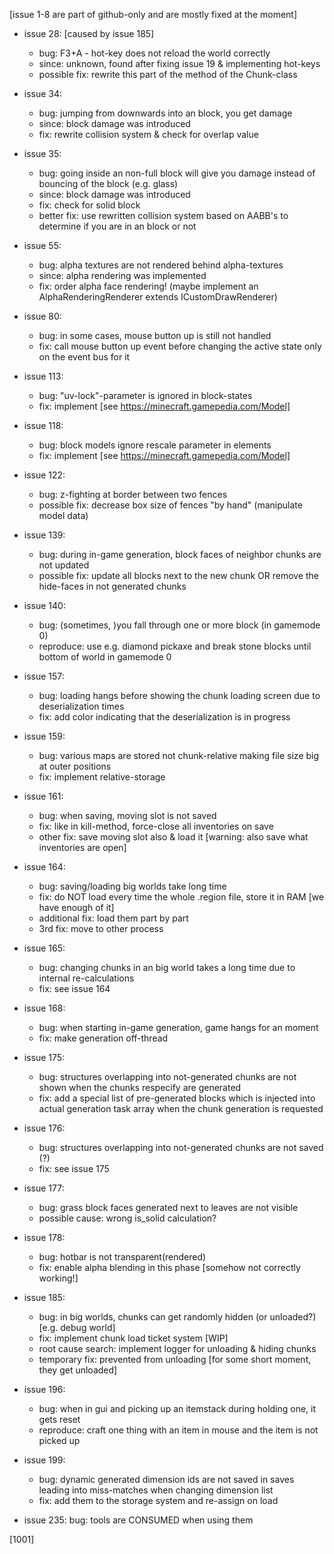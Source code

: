 
[issue 1-8 are part of github-only and are mostly fixed at the moment]


- issue 28: [caused by issue 185]
    - bug: F3+A - hot-key does not reload the world correctly
    - since: unknown, found after fixing issue 19 & implementing hot-keys
    - possible fix: rewrite this part of the method of the Chunk-class

- issue 34:
    - bug: jumping from downwards into an block, you get damage
    - since: block damage was introduced
    - fix: rewrite collision system & check for overlap value

- issue 35:
    - bug: going inside an non-full block will give you damage instead of bouncing of the block (e.g. glass)
    - since: block damage was introduced
    - fix: check for solid block
    - better fix: use rewritten collision system based on AABB's to determine if you are in an block or not

- issue 55:
    - bug: alpha textures are not rendered behind alpha-textures
    - since: alpha rendering was implemented
    - fix: order alpha face rendering! (maybe implement an AlphaRenderingRenderer extends ICustomDrawRenderer)

- issue 80:
    - bug: in some cases, mouse button up is still not handled
    - fix: call mouse button up event before changing the active state only on the event bus for it

- issue 113:
    - bug: "uv-lock"-parameter is ignored in block-states
    - fix: implement [see https://minecraft.gamepedia.com/Model]

- issue 118:
    - bug: block models ignore rescale parameter in elements
    - fix: implement [see https://minecraft.gamepedia.com/Model]

- issue 122:
    - bug: z-fighting at border between two fences
    - possible fix: decrease box size of fences "by hand" (manipulate model data)

- issue 139:
    - bug: during in-game generation, block faces of neighbor chunks are not updated
    - possible fix: update all blocks next to the new chunk OR remove the hide-faces in not generated chunks

- issue 140:
  - bug: (sometimes, )you fall through one or more block (in gamemode 0)
  - reproduce: use e.g. diamond pickaxe and break stone blocks until bottom of world in gamemode 0

- issue 157:
    - bug: loading hangs before showing the chunk loading screen due to deserialization times
    - fix: add color indicating that the deserialization is in progress

- issue 159:
    - bug: various maps are stored not chunk-relative making file size big at outer positions
    - fix: implement relative-storage

- issue 161:
    - bug: when saving, moving slot is not saved
    - fix: like in kill-method, force-close all inventories on save
    - other fix: save moving slot also & load it [warning: also save what inventories are open]

- issue 164:
    - bug: saving/loading big worlds take long time
    - fix: do NOT load every time the whole .region file, store it in RAM [we have enough of it]
    - additional fix: load them part by part
    - 3rd fix: move to other process

- issue 165:
    - bug: changing chunks in an big world takes a long time due to internal re-calculations
    - fix: see issue 164

- issue 168:
    - bug: when starting in-game generation, game hangs for an moment
    - fix: make generation off-thread

- issue 175:
    - bug: structures overlapping into not-generated chunks are not shown when the chunks respecify are generated
    - fix: add a special list of pre-generated blocks which is injected into actual generation task array when the chunk
           generation is requested

- issue 176:
    - bug: structures overlapping into not-generated chunks are not saved (?)
    - fix: see issue 175

- issue 177:
    - bug: grass block faces generated next to leaves are not visible
    - possible cause: wrong is_solid calculation?

- issue 178:
    - bug: hotbar is not transparent(rendered)
    - fix: enable alpha blending in this phase [somehow not correctly working!]

- issue 185:
    - bug: in big worlds, chunks can get randomly hidden (or unloaded?) [e.g. debug world]
    - fix: implement chunk load ticket system [WIP]
    - root cause search: implement logger for unloading & hiding chunks
    - temporary fix: prevented from unloading [for some short moment, they get unloaded]

- issue 196:
    - bug: when in gui and picking up an itemstack during holding one, it gets reset
    - reproduce: craft one thing with an item in mouse and the item is not picked up

- issue 199:
    - bug: dynamic generated dimension ids are not saved in saves leading into miss-matches when changing dimension list
    - fix: add them to the storage system and re-assign on load

- issue 235:
    bug: tools are CONSUMED when using them

[1001]